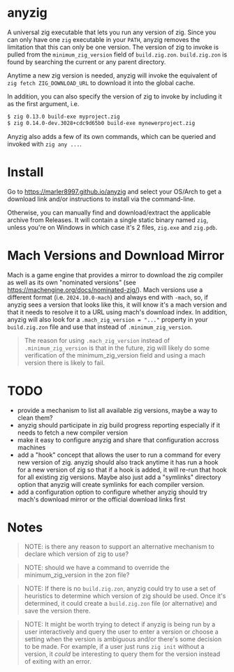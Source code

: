 # anyzig



A universal zig executable that lets you run any version of zig. Since you can only have one `zig` executable in your `PATH`, anyzig removes the limitation that this can only be one version. The version of zig to invoke is pulled from the `minimum_zig_version` field of `build.zig.zon`. `build.zig.zon` is found by searching the current or any parent directory.

Anytime a new zig version is needed, anyzig will invoke the equivalent of `zig fetch ZIG_DOWNLOAD_URL` to download it into the global cache.

In addition, you can also specify the version of zig to invoke by including it as the first argument, i.e.

```sh
$ zig 0.13.0 build-exe myproject.zig
$ zig 0.14.0-dev.3028+cdc9d65b0 build-exe mynewerproject.zig
```

Anyzig also adds a few of its own commands, which can be queried and invoked with `zig any ...`.

# Install

Go to https://marler8997.github.io/anyzig and select your OS/Arch to get a download link and/or instructions to install via the command-line.

Otherwise, you can manually find and download/extract the applicable archive from Releases. It will contain a single static binary named `zig`, unless you're on Windows in which case it's 2 files, `zig.exe` and `zig.pdb`.

# Mach Versions and Download Mirror

Mach is a game engine that provides a mirror to download the zig compiler as well as its own "nominated versions" (see https://machengine.org/docs/nominated-zig/). Mach versions use a different format (i.e. `2024.10.0-mach`) and always end with `-mach`, so, if anyzig sees a version that looks like this, it will know it's a mach version and that it needs to resolve it to a URL using mach's download index.  In addition, anyzig will also look for a `.mach_zig_version = "..."` property in your `build.zig.zon` file and use that instead of `.minimum_zig_version`.

> The reason for using `.mach_zig_version` instead of `.minimum_zig_version` is that in the future, zig will likely do some verification of the minimum_zig_version field and using a mach version there is likely to fail.

# TODO

- provide a mechanism to list all available zig versions, maybe a way to clean them?
- anyzig should participate in zig build progress reporting especially if it needs to fetch a new compiler version
- make it easy to configure anyzig and share that configuration accross machines
- add a "hook" concept that allows the user to run a command for every new version of zig. anyzig should also track anytime it has run a hook for a new version of zig so that if a hook is added, it will re-run that hook for all existing zig versions.  Maybe also just add a "symlinks" directory option that anyzig will create symlinks for each compiler version.
- add a configuration option to configure whether anyzig should try mach's download mirror or the official download links first

# Notes

> NOTE: is there any reason to support an alternative mechanism to declare which version of zig to use?

> NOTE: should we have a command to override the minimum_zig_version in the zon file?

> NOTE: If there is no `build.zig.zon`, anyzig could try to use a set of heuristics to determine which version of zig should be used.  Once it's determined, it could create a `build.zig.zon` file (or alternative) and save the version there.

> NOTE: It might be worth trying to detect if anyzig is being run by a user interactively and query the user to enter a version or choose a setting when the version is ambiguous and/or there's some decision to be made.  For example, if a user just runs `zig init` without a version, it *could* be interesting to query them for the version instead of exiting with an error.
